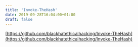 ```yaml
---
title: 'Invoke-TheHash'
date: 2019-09-28T16:04:00+01:00
draft: false
---
```


[https://github.com/blackhatethicalhacking/Invoke-TheHash](https://github.com/blackhatethicalhacking/Invoke-TheHash)